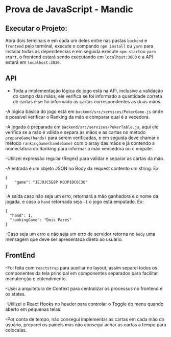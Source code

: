 # Prova de JavaScript - Mandic

## Executar o Projeto:

Abra dois terminais e em cada um deles entre nas pastas ```backend``` e ```frontend``` pelo terminal, execute o compando ```npm install``` ou ```yarn``` para instalar todas as dependencias e em seguida execute ```npm start```ou ```yarn start```, o frontend estará sendo executando em ```localhost:3000``` e a API estará em ```localhost:3030```.

## API

- Toda a implementação lógica do jogo está na API, inclusive a validação do campo das mãos, ele verifica se foi informado a quantidade correta de cartas e se foi informado as cartas correspondentes as duas mãos. 

-A lógica básica do jogo está em ```backend/src/services/PokerGame.js``` onde é possível verificar o Ranking da mão e comparar qual é a vecedora.

-A jogada é preparada em ```backend/src/services/PokerTable.js```, aqui ele verifica se a mão é válida e separa as mãos e as cartas no método ```prepareGame(hands)``` para serem verificadas, e em seguida deve chamar o método ```rankingGame(handsGame)``` com o array das mãos e já contendo a nomeclatura do Ranking para informar a mão vencedora ou o empate. 

-Utilizei expressão regular (Regex) para validar e separar as cartas da mão.

-A entrada é um objeto JSON no Body da request contento um string. 
Ex:
```
{
    "game": "JEJOJC5E8P KOJP10C6C3O"
}
```

-A saída caso não seja um erro, retornará a mão ganhadora e o nome da jogada, e caso a ```hand``` retornada seja ```-1``` o jogo está empatado.
Ex: 
```
{
  "hand": 1,
  "rankingGame": "Dois Pares"
}
```

-Caso seja um erro e não seja um erro de servidor retorna no ```body``` uma mensagem que deve ser apresentada direto ao usuário.


## FrontEnd

-Foi feita com ```reactstrap``` para auxiliar no layout, assim separei todos os componentes da tela principal em componentes separados para facilitar manutenção e entendimento. 

-Usei a arquitetura de Context para centralizar os processos no frontend e os states. 

-Utilizei o React Hooks no header para controlar o Toggle do menu quando aberto em pequenas telas. 

-Por conta de tempo, não consegui implementar as cartas em cada mão do usuário, preparei os paineis mas não consegui achar as cartas a tempo para colocalas.